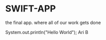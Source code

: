 # SWIFT-APP
the final app. where all of our work gets done

System.out.println("Hello World");
Ari B
